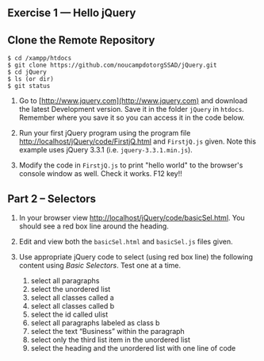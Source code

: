 ## Exercise 1 — Hello jQuery


## Clone the Remote Repository

```
$ cd /xampp/htdocs
$ git clone https://github.com/noucampdotorgSSAD/jQuery.git
$ cd jQuery
$ ls (or dir)
$ git status

```


1.	Go to [http://www.jquery.com](http://www.jquery.com) and download the latest Development version. Save it in the folder ``jQuery`` in ``htdocs``.  Remember where you save it so you can access it in the code below.
	
	
1.	Run your first jQuery program using the program file [http://localhost/jQuery/code/FirstjQ.html](http://localhost/jQuery/code/FirstjQ.html) and ``FirstjQ.js`` given.  Note this example uses jQuery 3.3.1 (i.e. ``jquery-3.3.1.min.js``).


1.	Modify the code in ``FirstjQ.js`` to print "hello world" to the browser's console window as well.  Check it works.  F12 key!!


## Part 2 – Selectors

1.	In your browser view [http://localhost/jQuery/code/basicSel.html](http://localhost/jQuery/code/basicSel.html).  You should see a red box line around the heading.

1.	Edit and view both the ``basicSel.html`` and ``basicSel.js`` files given.


1.	Use appropriate jQuery code to select (using red box line) the following content using *Basic Selectors*. Test one at a time.

	1.	select all paragraphs
	1.	select the unordered list
	1.	select all classes called a
	1.	select all classes called b
	1.	select the id called ulist
	1.	select all paragraphs labeled as class b
	1.	select the text “Business” within the paragraph
	1.	select only the third list item in the unordered list
	1.	select the heading and the unordered list with one line of code




